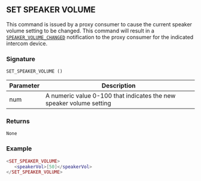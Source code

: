## SET SPEAKER VOLUME

This command is issued by a proxy consumer to cause the current speaker volume setting to be changed.  This command will result in a [`SPEAKER_VOLUME_CHANGED`][1] notification to the proxy consumer for the indicated intercom device.


### Signature

`SET_SPEAKER_VOLUME ()`


| Parameter | Description |
| --- | --- |
| num | A numeric value 0-100 that indicates the new speaker volume setting |


### Returns

`None`


### Example

```lua
<SET_SPEAKER_VOLUME>
   <speakerVol>[50]</speakerVol>
</SET_SPEAKER_VOLUME>
```

[1]:	https://snap-one.github.io/docs-driverworks-proxyprotocol/#speaker-volume-changed